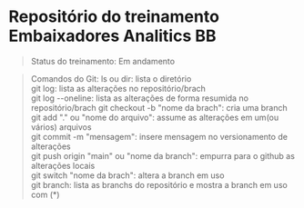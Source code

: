 <h1>Repositório do treinamento Embaixadores Analitics BB</h1>

> Status do treinamento: Em andamento

> Comandos do Git:
ls ou dir: lista o diretório  
git log: lista as alterações no repositório/brach   
git log --oneline: lista as alterações de forma resumida no repositório/brach
git checkout -b "nome da brach": cria uma branch  
git add "." ou "nome do arquivo": assume as alterações em um(ou vários) arquivos  
git commit -m "mensagem": insere mensagem no versionamento de alterações  
git push origin "main" ou "nome da branch": empurra para o github as alterações locais  
git switch "nome da brach": altera a branch em uso  
git branch: lista as branchs do repositório e mostra a branch em uso com (*)  
